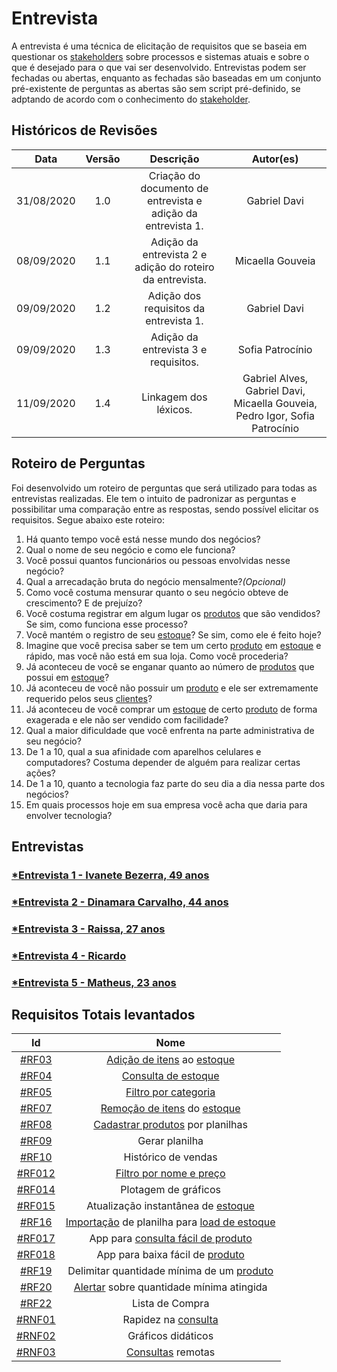 # Entrevista

A entrevista é uma técnica de elicitação de requisitos que se baseia em questionar os [stakeholders](Modeling/objeto?id=Stakeholder) sobre processos e sistemas atuais e sobre o que é desejado para o que vai ser desenvolvido. Entrevistas podem ser fechadas ou abertas, enquanto as fechadas são baseadas em um conjunto pré-existente de perguntas as abertas são sem script pré-definido, se adptando de acordo com o conhecimento do [stakeholder](Modeling/objeto?id=Stakeholder).

## Históricos de Revisões

|    Data    | Versão |                          Descrição                           |    Autor(es)     |
| :--------: | :----: | :----------------------------------------------------------: | :--------------: |
| 31/08/2020 |  1.0   | Criação do documento de entrevista e adição da entrevista 1. |   Gabriel Davi   |
| 08/09/2020 |  1.1   |  Adição da entrevista 2 e adição do roteiro da entrevista.   | Micaella Gouveia |
| 09/09/2020 |  1.2   |             Adição dos requisitos da entrevista 1.           |   Gabriel Davi   |
| 09/09/2020 |  1.3   |             Adição da entrevista 3 e requisitos.           |   Sofia Patrocínio   |
| 11/09/2020 |  1.4   |  Linkagem dos léxicos. | Gabriel Alves, Gabriel Davi, Micaella Gouveia, Pedro Igor, Sofia Patrocínio |

## Roteiro de Perguntas

Foi desenvolvido um roteiro de perguntas que será utilizado para todas as entrevistas realizadas. Ele tem o intuito de padronizar as perguntas e possibilitar uma comparação entre as respostas, sendo possível elicitar os requisitos. Segue abaixo este roteiro:

1. Há quanto tempo você está nesse mundo dos negócios?
2. Qual o nome de seu negócio e como ele funciona?
3. Você possui quantos funcionários ou pessoas envolvidas nesse negócio?
4. Qual a arrecadação bruta do negócio mensalmente?_(Opcional)_
5. Como você costuma mensurar quanto o seu negócio obteve de crescimento? E de prejuízo?
6. Você costuma registrar em algum lugar os [produtos](Modeling/objeto?id=Produto) que são vendidos? Se sim, como funciona esse processo?
7. Você mantém o registro de seu [estoque](Modeling/objeto?id=Estoque)? Se sim, como ele é feito hoje?
8. Imagine que você precisa saber se tem um certo [produto](Modeling/objeto?id=Produto) em [estoque](Modeling/objeto?id=Estoque) e rápido, mas você não está em sua loja. Como você procederia?
9. Já aconteceu de você se enganar quanto ao número de [produtos](Modeling/objeto?id=Produto) que possui em [estoque](Modeling/objeto?id=Estoque)?
10. Já aconteceu de você não possuir um [produto](Modeling/objeto?id=Produto) e ele ser extremamente requerido pelos seus [clientes](Modeling/objeto?id=usuário)?
11. Já aconteceu de você comprar um [estoque](Modeling/objeto?id=Estoque) de certo [produto](Modeling/objeto?id=Produto) de forma exagerada e ele não ser vendido com facilidade?
12. Qual a maior dificuldade que você enfrenta na parte administrativa de seu negócio?
13. De 1 a 10, qual a sua afinidade com aparelhos celulares e computadores? Costuma depender de alguém para realizar certas ações?
14. De 1 a 10, quanto a tecnologia faz parte do seu dia a dia nessa parte dos negócios?
15. Em quais processos hoje em sua empresa você acha que daria para envolver tecnologia?

## Entrevistas

### [*Entrevista 1 - Ivanete Bezerra, 49 anos](Elicitation/Entrevistas/entrevista1.md)
### [*Entrevista 2 - Dinamara Carvalho, 44 anos](Elicitation/Entrevistas/entrevista2.md)
### [*Entrevista 3 - Raissa, 27 anos](Elicitation/Entrevistas/entrevista3.md)
### [*Entrevista 4 - Ricardo](Elicitation/Entrevistas/entrevista4.md)
### [*Entrevista 5 - Matheus, 23 anos](Elicitation/Entrevistas/entrevista5.md)


## Requisitos Totais levantados

|                                     Id                                      |                Nome                 |
| :-------------------------------------------------------------------------: | :---------------------------------: |
|    [#RF03](Elicitation/RequisitosElicitados.md?id=requisitos-funcionais)    |     [Adição de itens](Modeling/verbo?id=Cadastrar-Produto) ao [estoque](Modeling/objeto?id=Estoque)      |
|    [#RF04](Elicitation/RequisitosElicitados.md?id=requisitos-funcionais)    |         [Consulta de estoque](Modeling/verbo?id=Consultar-Produto)         |
|    [#RF05](Elicitation/RequisitosElicitados.md?id=requisitos-funcionais)    |        [Filtro por categoria](Modeling/verbo?id=Filtrar-Produtos)         |
|    [#RF07](Elicitation/RequisitosElicitados.md?id=requisitos-funcionais)    |     [Remoção de itens](Modeling/verbo?id=Baixa-em-Produto) do [estoque]((Modeling/objeto?id=Estoque))     |
|    [#RF08](Elicitation/RequisitosElicitados.md?id=requisitos-funcionais)    |           [Cadastrar produtos](Modeling/verbo?id=Cadastrar-Produto) por planilhas            |
|    [#RF09](Elicitation/RequisitosElicitados.md?id=requisitos-funcionais)    |           Gerar planilha            |
|    [#RF10](Elicitation/RequisitosElicitados.md?id=requisitos-funcionais)    |         Histórico de vendas         |
|   [#RF012](Elicitation/RequisitosElicitados.md?id=requisitos-funcionais)    |       [Filtro por nome e preço](Modeling/verbo?id=Filtrar-Produtos)       |
|   [#RF014](Elicitation/RequisitosElicitados.md?id=requisitos-funcionais)    |        Plotagem de gráficos         |
|   [#RF015](Elicitation/RequisitosElicitados.md?id=requisitos-funcionais)    | Atualização instantânea de [estoque](Modeling/objeto?id=Estoque)  |
|   [#RF16](Elicitation/RequisitosElicitados.md?id=requisitos-funcionais)    | [Importação](Modeling/verbo?id=Importação) de planilha para [load de estoque](Modeling/verbo?id=Cadastrar-Produto)  |
|   [#RF017](Elicitation/RequisitosElicitados.md?id=requisitos-funcionais)    | App para [consulta fácil de produto](Modeling/verbo?id=Consultar-Produto) |
|   [#RF018](Elicitation/RequisitosElicitados.md?id=requisitos-funcionais)    | App para baixa fácil de [produto](Modeling/objeto?id=Produto) |
|    [#RF19](Elicitation/RequisitosElicitados.md?id=requisitos-funcionais)    |     Delimitar quantidade mínima de um [produto](Modeling/objeto?id=Produto)            |
|    [#RF20](Elicitation/RequisitosElicitados.md?id=requisitos-funcionais)    |     [Alertar](Modeling/verbo?id=Alertar) sobre quantidade mínima atingida            |
| [#RF22](Elicitation/RequisitosElicitados.md?id=requisitos-funcionais)    |     Lista de Compra                   |
| [#RNF01](Elicitation/RequisitosElicitados.md?id=requisitos-não-funcionais) |         Rapidez na [consulta](Modeling/verbo?id=Consultar-Produto)         |
| [#RNF02](Elicitation/RequisitosElicitados.md?id=requisitos-não-funcionais) |         Gráficos didáticos          |
| [#RNF03](Elicitation/RequisitosElicitados.md?id=requisitos-não-funcionais) |          [Consultas](Modeling/verbo?id=Consultar-Produto) remotas          |
